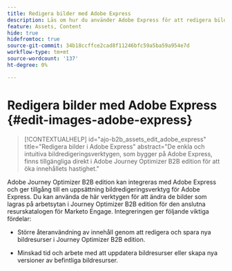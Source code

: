 ```yaml
---
title: Redigera bilder med Adobe Express
description: Läs om hur du använder Adobe Express för att redigera bilder på arbetsytan i Journey Optimizer B2B edition.
feature: Assets, Content
hide: true
hidefromtoc: true
source-git-commit: 34b18ccffce2cad8f11246bfc59a5ba59a954e7d
workflow-type: tm+mt
source-wordcount: '137'
ht-degree: 0%

---
```


# Redigera bilder med Adobe Express {#edit-images-adobe-express}

>[!CONTEXTUALHELP]
>id="ajo-b2b_assets_edit_adobe_express"
>title="Redigera bilder i Adobe Express"
>abstract="De enkla och intuitiva bildredigeringsverktygen, som bygger på Adobe Express, finns tillgängliga direkt i Adobe Journey Optimizer B2B edition för att öka innehållets hastighet."

Adobe Journey Optimizer B2B edition kan integreras med Adobe Express och ger tillgång till en uppsättning bildredigeringsverktyg för Adobe Express. Du kan använda de här verktygen för att ändra de bilder som lagras på arbetsytan i Journey Optimizer B2B edition för den anslutna resurskatalogen för Marketo Engage. Integreringen ger följande viktiga fördelar:

* Större återanvändning av innehåll genom att redigera och spara nya bildresurser i Journey Optimizer B2B edition.

* Minskad tid och arbete med att uppdatera bildresurser eller skapa nya versioner av befintliga bildresurser.
